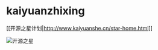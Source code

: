 kaiyuanzhixing
============





[[开源之星计划|http://www.kaiyuanshe.cn/star-home.html]]


![开源之星](http://www.kaiyuanshe.cn/templates/hli/css/images/star-badge.png)

